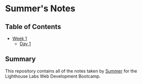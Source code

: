 # Summer's Notes
## Table of Contents
* [Week 1](/Week_1)
  * [Day 1](/Week_1/Day_1)
## Summary 

This repository contains all of the notes taken by [Summer](https://github.com/summer-Zzz/lighthouse-web-notes) for the Lighthouse Labs Web Development Bootcamp.


